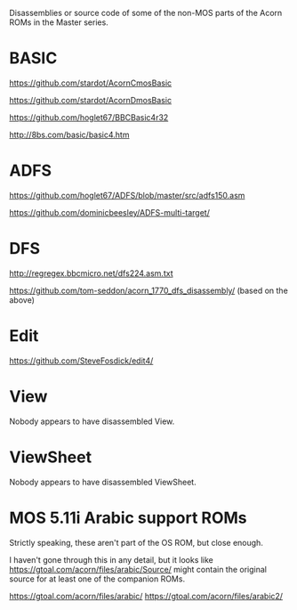 Disassemblies or source code of some of the non-MOS parts of the Acorn
ROMs in the Master series.

# BASIC

https://github.com/stardot/AcornCmosBasic

https://github.com/stardot/AcornDmosBasic

https://github.com/hoglet67/BBCBasic4r32

http://8bs.com/basic/basic4.htm

# ADFS

https://github.com/hoglet67/ADFS/blob/master/src/adfs150.asm

https://github.com/dominicbeesley/ADFS-multi-target/

# DFS

http://regregex.bbcmicro.net/dfs224.asm.txt

https://github.com/tom-seddon/acorn_1770_dfs_disassembly/ (based on the above)

# Edit

https://github.com/SteveFosdick/edit4/

# View

Nobody appears to have disassembled View.

# ViewSheet

Nobody appears to have disassembled ViewSheet.

# MOS 5.11i Arabic support ROMs

Strictly speaking, these aren't part of the OS ROM, but close enough.

I haven't gone through this in any detail, but it looks like
https://gtoal.com/acorn/files/arabic/Source/ might contain the
original source for at least one of the companion ROMs.

https://gtoal.com/acorn/files/arabic/
https://gtoal.com/acorn/files/arabic2/
